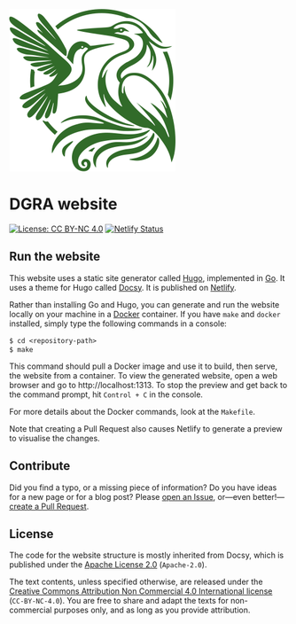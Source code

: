 <img src=".github/dgra-green.svg" width="300" alt="DGRA logo">

# DGRA website

[![License: CC BY-NC 4.0](https://img.shields.io/badge/License-CC_BY--NC_4.0-lightgrey.svg)](https://creativecommons.org/licenses/by-nc/4.0/)
[![Netlify Status](https://api.netlify.com/api/v1/badges/e818937d-c355-4e6c-9fc9-f2214f766831/deploy-status)](https://app.netlify.com/sites/dgra/deploys)

## Run the website

This website uses a static site generator called [Hugo], implemented in [Go].
It uses a theme for Hugo called [Docsy]. It is published on [Netlify].

Rather than installing Go and Hugo, you can generate and run the website
locally on your machine in a [Docker] container. If you have `make` and
`docker` installed, simply type the following commands in a console:

```console
$ cd <repository-path>
$ make
```

This command should pull a Docker image and use it to build, then serve, the
website from a container. To view the generated website, open a web browser and
go to http://localhost:1313. To stop the preview and get back to the command
prompt, hit `Control + C` in the console.

For more details about the Docker commands, look at the `Makefile`.

Note that creating a Pull Request also causes Netlify to generate a preview to
visualise the changes.

[Hugo]: https://gohugo.io/
[Go]: https://go.dev/
[Docsy]: https://www.docsy.dev/
[Netlify]: https://www.netlify.com/
[Docker]: https://www.docker.com/

## Contribute

Did you find a typo, or a missing piece of information? Do you have ideas for a
new page or for a blog post? Please [open an Issue][issue], or—even
better!—[create a Pull Request][pr].

[issue]: https://github.com/dgra-cam/dgra-website/issues/new
[pr]: https://github.com/dgra-cam/dgra-website/compare

## License

The code for the website structure is mostly inherited from Docsy, which is
published under the [Apache License 2.0][apache-2.0] (`Apache-2.0`).

The text contents, unless specified otherwise, are released under the [Creative
Commons Attribution Non Commercial 4.0 International license][cc-by-nc]
(`CC-BY-NC-4.0`). You are free to share and adapt the texts for non-commercial
purposes only, and as long as you provide attribution.

[apache-2.0]: https://www.apache.org/licenses/LICENSE-2.0.html
[cc-by-nc]: https://creativecommons.org/licenses/by-nc/4.0/
